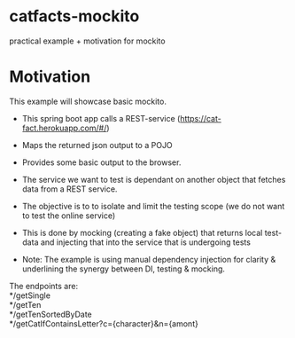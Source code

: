 # catfacts-mockito
practical example + motivation for mockito

# Motivation
This  example will showcase basic mockito.  
* This spring boot app calls a REST-service (https://cat-fact.herokuapp.com/#/)
- Maps the returned json output to a POJO
- Provides some basic output to the browser.

- The service we want to test is dependant on another object that fetches data from a REST service.
- The objective is to  to isolate and limit the testing scope (we do not want to test the online service)
- This is done by mocking (creating a fake object) that returns local test-data and injecting that into the service that is undergoing tests
- Note: The example is using manual dependency injection for clarity & underlining the synergy between DI, testing & mocking.

The endpoints are:  
*/getSingle  
*/getTen   
*/getTenSortedByDate   
*/getCatIfContainsLetter?c={character}&n={amont}  
